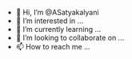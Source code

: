 - 👋 Hi, I’m @ASatyakalyani
- 👀 I’m interested in ...
- 🌱 I’m currently learning ...
- 💞️ I’m looking to collaborate on ...
- 📫 How to reach me ...

<!---
ASatyakalyani/ASatyakalyani is a ✨ special ✨ repository because its `README.md` (this file) appears on your GitHub profile.
You can click the Preview link to take a look at your changes.
--->
